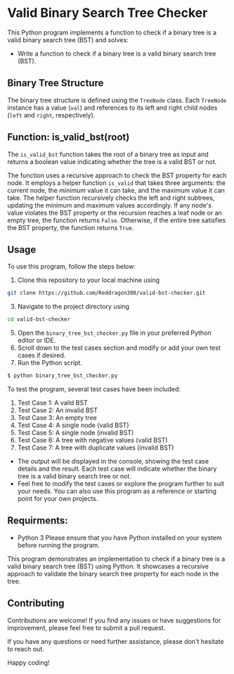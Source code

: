 # Valid Binary Search Tree Checker

This Python program implements a function to check if a binary tree is a valid binary search tree (BST) and solves:

- Write a function to check if a binary tree is a valid binary search tree (BST).


## Binary Tree Structure

The binary tree structure is defined using the `TreeNode` class. Each `TreeNode` instance has a value (`val`) and references to its left and right child nodes (`left` and `right`, respectively).

## Function: is_valid_bst(root)

The `is_valid_bst` function takes the root of a binary tree as input and returns a boolean value indicating whether the tree is a valid BST or not.

The function uses a recursive approach to check the BST property for each node. It employs a helper function `is_valid` that takes three arguments: the current node, the minimum value it can take, and the maximum value it can take. The helper function recursively checks the left and right subtrees, updating the minimum and maximum values accordingly. If any node's value violates the BST property or the recursion reaches a leaf node or an empty tree, the function returns `False`. Otherwise, if the entire tree satisfies the BST property, the function returns `True`.

## Usage

To use this program, follow the steps below:

1. Clone this repository to your local machine using
```Bash
git clone https://github.com/Reddragon300/valid-bst-checker.git
```
3. Navigate to the project directory using
```bash
cd valid-bst-checker
```
5. Open the `binary_tree_bst_checker.py` file in your preferred Python editor or IDE.
6. Scroll down to the test cases section and modify or add your own test cases if desired.
7. Run the Python script.
```bash
$ python binary_tree_bst_checker.py
```
To test the program, several test cases have been included:

1. Test Case 1: A valid BST
2. Test Case 2: An invalid BST
3. Test Case 3: An empty tree
4. Test Case 4: A single node (valid BST)
5. Test Case 5: A single node (invalid BST)
6. Test Case 6: A tree with negative values (valid BST)
7. Test Case 7: A tree with duplicate values (invalid BST)

- The output will be displayed in the console, showing the test case details and the result. Each test case will indicate whether the binary tree is a valid binary search tree or not.
- Feel free to modify the test cases or explore the program further to suit your needs. You can also use this program as a reference or starting point for your own projects.

## Requirments:
- Python 3
Please ensure that you have Python installed on your system before running the program.

This program demonstrates an implementation to check if a binary tree is a valid binary search tree (BST) using Python. It showcases a recursive approach to validate the binary search tree property for each node in the tree.

## Contributing
Contributions are welcome! If you find any issues or have suggestions for improvement, please feel free to submit a pull request.

If you have any questions or need further assistance, please don't hesitate to reach out.

Happy coding!
